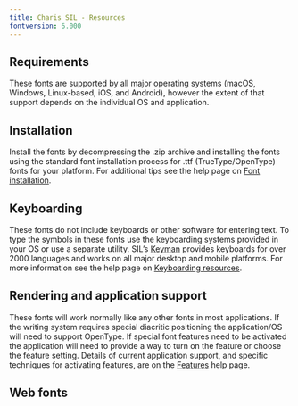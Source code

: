 ```yaml
---
title: Charis SIL - Resources
fontversion: 6.000
---
```


## Requirements

These fonts are supported by all major operating systems (macOS, Windows, Linux-based, iOS, and Android), however the extent of that support depends on the individual OS and application.

## Installation

Install the fonts by decompressing the .zip archive and installing the fonts using the standard font installation process for .ttf (TrueType/OpenType) fonts for your platform. For additional tips see the help page on [Font installation](https://software.sil.org/fonts/installation).

## Keyboarding

These fonts do not include keyboards or other software for entering text. To type the symbols in these fonts use the keyboarding systems provided in your OS or use a separate utility. SIL’s [Keyman](https://keyman.com/) provides keyboards for over 2000 languages and works on all major desktop and mobile platforms. For more information see the help page on [Keyboarding resources](http://software.sil.org/fonts/keyboarding).

## Rendering and application support

These fonts will work normally like any other fonts in most applications. If the writing system requires special diacritic positioning the application/OS will need to support OpenType. If special font features need to be activated the application will need to provide a way to turn on the feature or choose the feature setting. Details of current application support, and specific techniques for activating features, are on the [Features](http://software.sil.org/fonts/features) help page.

## Web fonts




